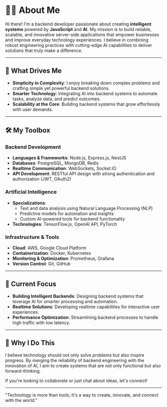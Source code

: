 # 👨‍💻 About Me

Hi there! I'm a backend developer passionate about creating **intelligent systems** powered by **JavaScript** and **AI**. My mission is to build reliable, scalable, and innovative server-side applications that empower businesses and improve everyday technology experiences. I believe in combining robust engineering practices with cutting-edge AI capabilities to deliver solutions that truly make a difference.

---

## 🌟 What Drives Me

- **Simplicity in Complexity**: I enjoy breaking down complex problems and crafting simple yet powerful backend solutions.
- **Smarter Technology**: Integrating AI into backend systems to automate tasks, analyze data, and predict outcomes.
- **Scalability at the Core**: Building backend systems that grow effortlessly with user demands.

---

## 🛠 My Toolbox

### Backend Development
- **Languages & Frameworks**: Node.js, Express.js, NestJS
- **Databases**: PostgreSQL, MongoDB, Redis
- **Realtime Communication**: WebSockets, Socket.IO
- **API Development**: RESTful API design with strong authentication and authorization (JWT, OAuth2)

### Artificial Intelligence
- **Specializations**: 
  - Text and data analysis using Natural Language Processing (NLP)
  - Predictive models for automation and insights
  - Custom AI-powered tools for backend functionality
- **Technologies**: TensorFlow.js, OpenAI API, PyTorch

### Infrastructure & Tools
- **Cloud**: AWS, Google Cloud Platform
- **Containerization**: Docker, Kubernetes
- **Monitoring & Optimization**: Prometheus, Grafana
- **Version Control**: Git, GitHub

---

## 🌱 Current Focus

- **Building Intelligent Backends**: Designing backend systems that leverage AI for smarter processing and automation.
- **Realtime Solutions**: Developing realtime capabilities for interactive user experiences.
- **Performance Optimization**: Streamlining backend processes to handle high traffic with low latency.

---

## 🚀 Why I Do This

I believe technology should not only solve problems but also inspire progress. By merging the reliability of backend engineering with the innovation of AI, I aim to create systems that are not only functional but also forward-thinking. 

If you're looking to collaborate or just chat about ideas, let's connect!

---

"Technology is more than tools; it's a way to create, innovate, and connect with the world."
